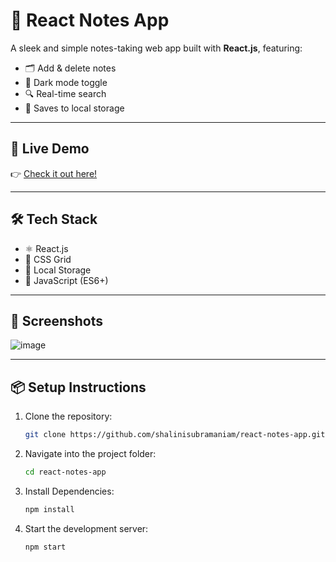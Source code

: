 # 📝 React Notes App

A sleek and simple notes-taking web app built with **React.js**, featuring:

- 🗂️ Add & delete notes  
- 🌙 Dark mode toggle  
- 🔍 Real-time search  
- 💾 Saves to local storage

---

## 🚀 Live Demo

👉 [Check it out here!](https://shalinisubramaniam.github.io/react-notes-app)

---

## 🛠️ Tech Stack

- ⚛️ React.js
- 🎨 CSS Grid
- 💾 Local Storage
- 🧠 JavaScript (ES6+)

---

## 📸 Screenshots

![image](https://github.com/user-attachments/assets/e62261ce-8675-43fd-b890-68fad3d00b7c)


---

## 📦 Setup Instructions

1. Clone the repository:
   ```bash
   git clone https://github.com/shalinisubramaniam/react-notes-app.git
   
2. Navigate into the project folder:
   ```bash
   cd react-notes-app

3. Install Dependencies:
   ```bash
   npm install

4. Start the development server:
   ```bash
   npm start
